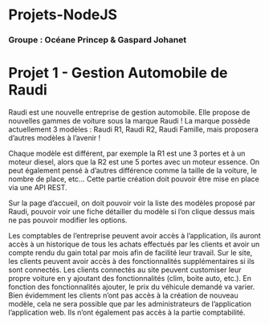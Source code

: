 # Projets-NodeJS

### Groupe : Océane Princep & Gaspard Johanet

# Projet 1 - Gestion Automobile de Raudi

Raudi est une nouvelle entreprise de gestion automobile. Elle propose de nouvelles gammes de voiture sous la marque Raudi ! La marque possède actuellement 3 modèles : Raudi R1, Raudi R2, Raudi Famille, mais proposera d’autres modèles à l’avenir !

Chaque modèle est différent, par exemple la R1 est une 3 portes et à un moteur diesel, alors que la R2 est une 5 portes avec un moteur essence. On peut également pensé à d’autres différence comme la taille de la voiture, le nombre de place, etc... Cette partie création doit pouvoir être mise en place via une API REST.​

Sur la page d’accueil, on doit pouvoir voir la liste des modèles proposé par Raudi, pouvoir voir une fiche détailler du modèle si l’on clique dessus mais ne pas pouvoir modifier les options.​

Les comptables de l’entreprise peuvent avoir accès à l’application, ils auront accès à un historique de tous les achats effectués par les clients et avoir un compte rendu du gain total par mois afin de facilité leur travail.​
Sur le site, les clients peuvent avoir accès à des fonctionnalités supplémentaires si ils sont connectés.​
Les clients connectés au site peuvent customiser leur propre voiture en y ajoutant des fonctionnalités (clim, boite auto, etc.). En fonction des fonctionnalités ajouter, le prix du véhicule demandé va varier.​​
Bien évidemment les clients n’ont pas accès à la création de nouveau modèle, cela ne sera possible que par les administrateurs de l’application l’application web. Ils n’ont également pas accès à la partie comptabilité.​
